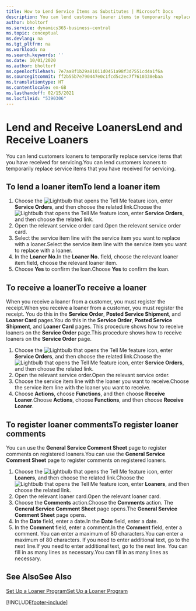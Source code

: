 ```yaml
---
title: How to Lend Service Items as Substitutes | Microsoft Docs
description: You can lend customers loaner items to temporarily replace service items that you have received for servicing.
author: bholtorf
ms.service: dynamics365-business-central
ms.topic: conceptual
ms.devlang: na
ms.tgt_pltfrm: na
ms.workload: na
ms.search.keywords: ''
ms.date: 10/01/2020
ms.author: bholtorf
ms.openlocfilehash: 7e7aa8f1b29a81011d0451a98f3d7551cd4a1f6a
ms.sourcegitcommit: ff2b55b7e790447e0c1fcd5c2ec7f7610338ebaa
ms.translationtype: HT
ms.contentlocale: en-GB
ms.lasthandoff: 02/15/2021
ms.locfileid: "5390306"
---
```

# <a name="lend-and-receive-loaners"></a><span data-ttu-id="d74c7-103">Lend and Receive Loaners</span><span class="sxs-lookup"><span data-stu-id="d74c7-103">Lend and Receive Loaners</span></span>
<span data-ttu-id="d74c7-104">You can lend customers loaners to temporarily replace service items that you have received for servicing.</span><span class="sxs-lookup"><span data-stu-id="d74c7-104">You can lend customers loaners to temporarily replace service items that you have received for servicing.</span></span>  
  
## <a name="to-lend-a-loaner-item"></a><span data-ttu-id="d74c7-105">To lend a loaner item</span><span class="sxs-lookup"><span data-stu-id="d74c7-105">To lend a loaner item</span></span>    
1. <span data-ttu-id="d74c7-106">Choose the ![Lightbulb that opens the Tell Me feature](media/ui-search/search_small.png "Tell me what you want to do") icon, enter **Service Orders**, and then choose the related link.</span><span class="sxs-lookup"><span data-stu-id="d74c7-106">Choose the ![Lightbulb that opens the Tell Me feature](media/ui-search/search_small.png "Tell me what you want to do") icon, enter **Service Orders**, and then choose the related link.</span></span>  
2. <span data-ttu-id="d74c7-107">Open the relevant service order card.</span><span class="sxs-lookup"><span data-stu-id="d74c7-107">Open the relevant service order card.</span></span>  
3. <span data-ttu-id="d74c7-108">Select the service item line with the service item you want to replace with a loaner.</span><span class="sxs-lookup"><span data-stu-id="d74c7-108">Select the service item line with the service item you want to replace with a loaner.</span></span>  
4. <span data-ttu-id="d74c7-109">In the **Loaner No.**</span><span class="sxs-lookup"><span data-stu-id="d74c7-109">In the **Loaner No.**</span></span> <span data-ttu-id="d74c7-110">field, choose the relevant loaner item.</span><span class="sxs-lookup"><span data-stu-id="d74c7-110">field, choose the relevant loaner item.</span></span>  
5. <span data-ttu-id="d74c7-111">Choose **Yes** to confirm the loan.</span><span class="sxs-lookup"><span data-stu-id="d74c7-111">Choose **Yes** to confirm the loan.</span></span>  

## <a name="to-receive-a-loaner"></a><span data-ttu-id="d74c7-112">To receive a loaner</span><span class="sxs-lookup"><span data-stu-id="d74c7-112">To receive a loaner</span></span>  
<span data-ttu-id="d74c7-113">When you receive a loaner from a customer, you must register the receipt.</span><span class="sxs-lookup"><span data-stu-id="d74c7-113">When you receive a loaner from a customer, you must register the receipt.</span></span> <span data-ttu-id="d74c7-114">You do this in the **Service Order**, **Posted Service Shipment**, and **Loaner Card** pages.</span><span class="sxs-lookup"><span data-stu-id="d74c7-114">You do this in the **Service Order**, **Posted Service Shipment**, and **Loaner Card** pages.</span></span> <span data-ttu-id="d74c7-115">This procedure shows how to receive loaners on the **Service Order** page.</span><span class="sxs-lookup"><span data-stu-id="d74c7-115">This procedure shows how to receive loaners on the **Service Order** page.</span></span>  
  
1. <span data-ttu-id="d74c7-116">Choose the ![Lightbulb that opens the Tell Me feature](media/ui-search/search_small.png "Tell me what you want to do") icon, enter **Service Orders**, and then choose the related link.</span><span class="sxs-lookup"><span data-stu-id="d74c7-116">Choose the ![Lightbulb that opens the Tell Me feature](media/ui-search/search_small.png "Tell me what you want to do") icon, enter **Service Orders**, and then choose the related link.</span></span>  
2. <span data-ttu-id="d74c7-117">Open the relevant service order.</span><span class="sxs-lookup"><span data-stu-id="d74c7-117">Open the relevant service order.</span></span>  
3. <span data-ttu-id="d74c7-118">Choose the service item line with the loaner you want to receive.</span><span class="sxs-lookup"><span data-stu-id="d74c7-118">Choose the service item line with the loaner you want to receive.</span></span>  
4. <span data-ttu-id="d74c7-119">Choose **Actions**, choose **Functions**, and then choose **Receive Loaner**.</span><span class="sxs-lookup"><span data-stu-id="d74c7-119">Choose **Actions**, choose **Functions**, and then choose **Receive Loaner**.</span></span>  

## <a name="to-register-loaner-comments"></a><span data-ttu-id="d74c7-120">To register loaner comments</span><span class="sxs-lookup"><span data-stu-id="d74c7-120">To register loaner comments</span></span>  
<span data-ttu-id="d74c7-121">You can use the **General Service Comment Sheet** page to register comments on registered loaners.</span><span class="sxs-lookup"><span data-stu-id="d74c7-121">You can use the **General Service Comment Sheet** page to register comments on registered loaners.</span></span>  
  
1. <span data-ttu-id="d74c7-122">Choose the ![Lightbulb that opens the Tell Me feature](media/ui-search/search_small.png "Tell me what you want to do") icon, enter **Loaners**, and then choose the related link.</span><span class="sxs-lookup"><span data-stu-id="d74c7-122">Choose the ![Lightbulb that opens the Tell Me feature](media/ui-search/search_small.png "Tell me what you want to do") icon, enter **Loaners**, and then choose the related link.</span></span>  
2. <span data-ttu-id="d74c7-123">Open the relevant loaner card.</span><span class="sxs-lookup"><span data-stu-id="d74c7-123">Open the relevant loaner card.</span></span>  
3. <span data-ttu-id="d74c7-124">Choose the **Comments** action.</span><span class="sxs-lookup"><span data-stu-id="d74c7-124">Choose the **Comments** action.</span></span> <span data-ttu-id="d74c7-125">The **General Service Comment Sheet** page opens.</span><span class="sxs-lookup"><span data-stu-id="d74c7-125">The **General Service Comment Sheet** page opens.</span></span>  
4. <span data-ttu-id="d74c7-126">In the **Date** field, enter a date.</span><span class="sxs-lookup"><span data-stu-id="d74c7-126">In the **Date** field, enter a date.</span></span>  
5. <span data-ttu-id="d74c7-127">In the **Comment** field, enter a comment.</span><span class="sxs-lookup"><span data-stu-id="d74c7-127">In the **Comment** field, enter a comment.</span></span> <span data-ttu-id="d74c7-128">You can enter a maximum of 80 characters.</span><span class="sxs-lookup"><span data-stu-id="d74c7-128">You can enter a maximum of 80 characters.</span></span> <span data-ttu-id="d74c7-129">If you need to enter additional text, go to the next line.</span><span class="sxs-lookup"><span data-stu-id="d74c7-129">If you need to enter additional text, go to the next line.</span></span> <span data-ttu-id="d74c7-130">You can fill in as many lines as necessary.</span><span class="sxs-lookup"><span data-stu-id="d74c7-130">You can fill in as many lines as necessary.</span></span>  
  
## <a name="see-also"></a><span data-ttu-id="d74c7-131">See Also</span><span class="sxs-lookup"><span data-stu-id="d74c7-131">See Also</span></span>  
[<span data-ttu-id="d74c7-132">Set Up a Loaner Program</span><span class="sxs-lookup"><span data-stu-id="d74c7-132">Set Up a Loaner Program</span></span>](service-how-setup-loaner-program.md)   


[!INCLUDE[footer-include](includes/footer-banner.md)]